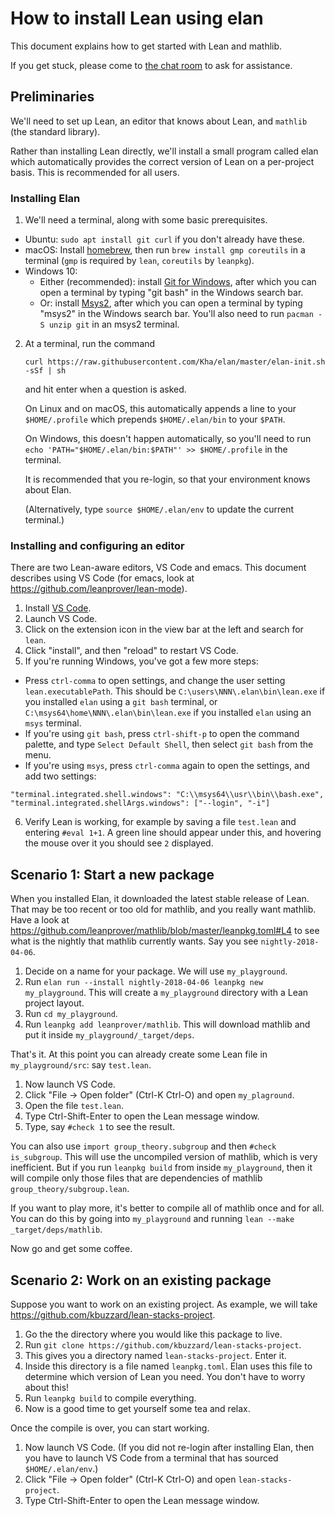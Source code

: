 # How to install Lean using elan

This document explains how to get started with Lean and mathlib.

If you get stuck, please come to [the chat room](https://leanprover.zulipchat.com/) to ask for
assistance.

## Preliminaries

We'll need to set up Lean, an editor that knows about Lean, and `mathlib` (the standard library).

Rather than installing Lean directly, we'll install a small program called elan which 
automatically provides the correct version of Lean on a per-project basis. This is recommended for
all users.

### Installing Elan

1. We'll need a terminal, along with some basic prerequisites.
  * Ubuntu: `sudo apt install git curl` if you don't already have these.
  * macOS: Install [homebrew](https://brew.sh/), then run `brew install gmp coreutils` in a terminal
    (`gmp` is required by `lean`, `coreutils` by `leanpkg`).
  * Windows 10: 
    * Either (recommended): install [Git for Windows](https://gitforwindows.org/), after which you
      can open a terminal by typing "git bash" in the Windows search bar.
    * Or: install [Msys2](https://www.msys2.org/), after which you can open a terminal by
      typing "msys2" in the Windows search bar. You'll also need to run `pacman -S unzip git` in 
      an msys2 terminal.

2. At a terminal, run the command

   `curl https://raw.githubusercontent.com/Kha/elan/master/elan-init.sh -sSf | sh`

   and hit enter when a question is asked.

   On Linux and on macOS, this automatically appends a line to your `$HOME/.profile`
   which prepends `$HOME/.elan/bin` to your `$PATH`.

   On Windows, this doesn't happen automatically, so you'll need to run
   `echo 'PATH="$HOME/.elan/bin:$PATH"' >> $HOME/.profile` in the terminal.

   It is recommended that you re-login,
   so that your environment knows about Elan.
   
   (Alternatively, type `source $HOME/.elan/env` to update the current terminal.)

### Installing and configuring an editor

There are two Lean-aware editors, VS Code and emacs.
This document describes using VS Code (for emacs, look at https://github.com/leanprover/lean-mode).

1. Install [VS Code](https://code.visualstudio.com/).
2. Launch VS Code.
3. Click on the extension icon in the view bar at the left
   and search for `lean`.
4. Click "install", and then "reload" to restart VS Code.
5. If you're running Windows, you've got a few more steps:
  * Press `ctrl-comma` to open settings, and change the user setting `lean.executablePath`. This 
    should be `C:\users\NNN\.elan\bin\lean.exe` if you installed `elan` using a `git bash` 
    terminal, or `C:\msys64\home\NNN\.elan\bin\lean.exe` if you installed `elan` using an `msys` 
    terminal.
  * If you're using `git bash`, press `ctrl-shift-p` to open the command palette, and type 
    `Select Default Shell`, then select `git bash` from the menu.
  * If you're using `msys`, press `ctrl-comma` again to open the settings, and add two settings:
  ```
  "terminal.integrated.shell.windows": "C:\\msys64\\usr\\bin\\bash.exe",
  "terminal.integrated.shellArgs.windows": ["--login", "-i"]
  ```
6. Verify Lean is working, for example by saving a file `test.lean` and entering `#eval 1+1`.
   A green line should appear under this, and hovering the mouse over it you should see `2`
   displayed.

## Scenario 1: Start a new package

When you installed Elan, it downloaded the latest stable release of Lean.
That may be too recent or too old for mathlib, and you really want mathlib.
Have a look at
https://github.com/leanprover/mathlib/blob/master/leanpkg.toml#L4 to see what
is the nightly that mathlib currently wants.
Say you see `nightly-2018-04-06`.

1. Decide on a name for your package. We will use `my_playground`.
2. Run `elan run --install nightly-2018-04-06 leanpkg new my_playground`.
   This will create a `my_playground` directory with a Lean project layout.
3. Run `cd my_playground`.
4. Run `leanpkg add leanprover/mathlib`.
   This will download mathlib and put it inside `my_playground/_target/deps`.

That's it.
At this point you can already create some Lean file in `my_playground/src`:
say `test.lean`.

1. Now launch VS Code.
2. Click "File -> Open folder" (Ctrl-K Ctrl-O) and open `my_plaground`.
3. Open the file `test.lean`.
4. Type Ctrl-Shift-Enter to open the Lean message window.
5. Type, say `#check 1` to see the result.

You can also use `import group_theory.subgroup` and then `#check is_subgroup`.
This will use the uncompiled version of mathlib, which is very inefficient.
But if you run `leanpkg build` from inside `my_playground`,
then it will compile only those files that are dependencies of
mathlib `group_theory/subgroup.lean`.

If you want to play more, it's better to compile all of mathlib
once and for all.
You can do this by going into `my_playground`
and running `lean --make _target/deps/mathlib`.

Now go and get some coffee.

## Scenario 2: Work on an existing package

Suppose you want to work on an existing project.
As example, we will take https://github.com/kbuzzard/lean-stacks-project.

1. Go the the directory where you would like this package to live.
2. Run `git clone https://github.com/kbuzzard/lean-stacks-project`.
3. This gives you a directory named `lean-stacks-project`. Enter it.
4. Inside this directory is a file named `leanpkg.toml`.
   Elan uses this file to determine which version of Lean you need.
   You don't have to worry about this!
5. Run `leanpkg build` to compile everything.
6. Now is a good time to get yourself some tea and relax.

Once the compile is over, you can start working.

1. Now launch VS Code.
   (If you did not re-login after installing Elan,
   then you have to launch VS Code from a terminal that has
   sourced `$HOME/.elan/env`.)
2. Click "File -> Open folder" (Ctrl-K Ctrl-O) and open `lean-stacks-project`.
2. Type Ctrl-Shift-Enter to open the Lean message window.
